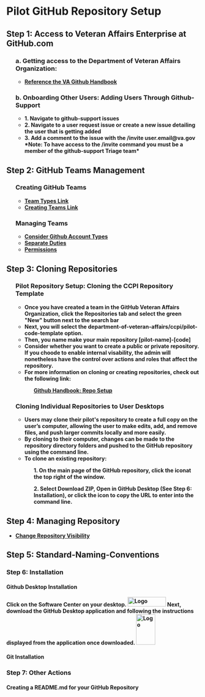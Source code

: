 <h1> Pilot GitHub Repository Setup </h1>

<h2> Step 1: Access to Veteran Affairs Enterprise at GitHub.com </h2>
  <ul>
 
 <h3><b>a. Getting access to the Department of Veteran Affairs Organization:<b> </h3>
   <ul>
  <li><a href="https://department-of-veterans-affairs.github.io/github-handbook/guides/onboarding/getting-access#step-1-githubcom-account"> <strong>Reference the VA Github Handbook</a></li>
  </ul>
  
 <h3><b> b. Onboarding Other Users: Adding Users Through Github-Support </b></h3>
   <ul>
  <li> 1. Navigate to github-support issues </li>
  <li> 2. Navigate to a user request issue or create a new issue detailing the user that is getting added </li>
  <li> 3. Add a comment to the issue with the /invite user.email@va.gov </li>
  <b>*Note: To have access to the /invite command you must be a member of the github-support Triage team* </b>
  </ul>
  </ul>
   
<h2> Step 2: GitHub Teams Management </h2>
 <ul>
   <h3><b>Creating GitHub Teams</b></h3> 
  <ul>
    <li><a href="https://dvagov.sharepoint.com/sites/OITEPMOCMDepartment/SitePages/3.10-GitHub-Team-Types.aspx"><strong> Team Types Link</a> </li>
    <li><a href="https://department-of-veterans-affairs.github.io/github-handbook/github-teams-in-the-va"><strong> Creating Teams Link</a> </li>
  </ul>
  </ul>
  <ul>
    <h3><b>Managing Teams</b></h3>
  <ul>
    <li><a href="https://docs.github.com/en/get-started/learning-about-github/types-of-github-accounts"><strong>Consider Github Account Types</a></li>
    <li><a href="https://department-of-veterans-affairs.github.io/github-handbook/separate-duties-at-the-va"><strong>Separate Duties </a></li>
    <li><a href="https://department-of-veterans-affairs.github.io/github-handbook/guides/features/access-permissions"><strong> Permissions</a></li>
  </ul>
</ul>
     
  <h2> Step 3: Cloning Repositories </h2>
  <ul>
    <h3><b> Pilot Repository Setup: Cloning the CCPI Repository Template</b> </h3>
  <ul>
    <li> Once you have created a team in the GitHub Veteran Affairs Organization, click the Repositories tab and select the green "New" button next to the search bar </li>
      <li> Next, you will select the department-of-veteran-affairs/ccpi/pilot-code-template option.</li>
      <li> Then, you name make your main repository <b>[pilot-name]-[code]</b> </li>
      <li> Consider whether you want to create a public or private repository. If you choode to enable internal visability, the admin will nonetheless have the control over actions and roles that affect the repository. </li>
      <li> For more information on cloning or creating repositories, check out the following link: </li>
      <ul> <a href="https://department-of-veterans-affairs.github.io/github-handbook/github-repo-setup-in-the-va"> <strong>Github Handbook: Repo Setup </strong></a></ul>  
    
  </ul>
  </ul>
  <ul>
       
  <h3><b>Cloning Individual Repositories to User Desktops</b></h3>  
  <ul>
    <li>Users may clone their pilot's repository to create a full copy on the user’s computer, allowing the user to make edits,  add, and remove files, and push larger commits locally and more easily. </li> 
    <li> By cloning to their computer, changes can be made to the repository directory folders and pushed to the GitHub repository using the command line.</li>
    <li> To clone an existing repository: </li>
    <ul>   1. On the main page of the GitHub repository, click the iconat the top right of the window.  </ul>
    <ul>   2. Select Download ZIP, Open in GitHub Desktop (See Step 6: Installation), or click the icon to copy the URL to enter into the command line. </ul>  
</ul> 
</ul>

<h2> Step 4: Managing Repository </h2>
  <ul>
  <li><a href="https://department-of-veterans-affairs.github.io/github-handbook/github-release-linking-data"><strong> Change Repository Visibility </a></li>
  </ul>

<h2> Step 5: Standard-Naming-Conventions </h2>

### Step 6: Installation 
#### Github Desktop Installation 
Click on the Software Center on your desktop. 
<img src="https://user-images.githubusercontent.com/105750400/182799638-8b986305-3726-499f-92df-ae319d04c2c6.png" alt="Logo" width="100" height="25">
Next, download the GitHub Desktop application and following the instructions displayed from the application once downloaded.
  <img src="https://user-images.githubusercontent.com/105750400/182800055-dccd42af-a1ba-4c8b-9aa1-f3fde39f74e5.png" alt="Logo" width="50" height="80"> 

#### Git Installation 


### Step 7: Other Actions
#### Creating a README.md for your GitHub Repository 
####

